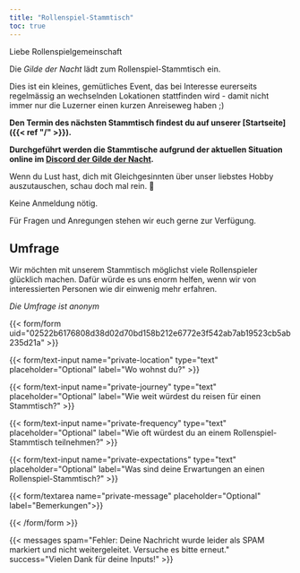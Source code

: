 ```yaml
---
title: "Rollenspiel-Stammtisch"
toc: true
---
```


Liebe Rollenspielgemeinschaft

Die _Gilde der Nacht_ lädt zum Rollenspiel-Stammtisch ein.

Dies ist ein kleines, gemütliches Event, das bei Interesse eurerseits regelmässig an wechselnden Lokationen stattfinden wird - damit nicht immer nur die Luzerner einen kurzen Anreiseweg haben ;)

**Den Termin des nächsten Stammtisch findest du auf unserer [Startseite]({{< ref "/" >}}).**

**Durchgeführt werden die Stammtische aufgrund der aktuellen Situation online im [Discord der Gilde der Nacht](https://discord.gg/G7mkTTB).**

Wenn du Lust hast, dich mit Gleichgesinnten über unser liebstes Hobby auszutauschen, schau doch mal rein. 🎲

Keine Anmeldung nötig.

Für Fragen und Anregungen stehen wir euch gerne zur Verfügung.

## Umfrage

Wir möchten mit unserem Stammtisch möglichst viele Rollenspieler glücklich machen. Dafür würde es uns enorm helfen, wenn wir von interessierten Personen wie dir einwenig mehr erfahren.

_Die Umfrage ist anonym_

{{< form/form uid="02522b6176808d38d02d70bd158b212e6772e3f542ab7ab19523cb5ab235d21a" >}}

{{< form/text-input name="private-location" type="text" placeholder="Optional" label="Wo wohnst du?" >}}

{{< form/text-input name="private-journey" type="text" placeholder="Optional" label="Wie weit würdest du reisen für einen Stammtisch?" >}}

{{< form/text-input name="private-frequency" type="text" placeholder="Optional" label="Wie oft würdest du an einem Rollenspiel-Stammtisch teilnehmen?" >}}

{{< form/text-input name="private-expectations" type="text" placeholder="Optional" label="Was sind deine Erwartungen an einen Rollenspiel-Stammtisch?" >}}

{{< form/textarea name="private-message" placeholder="Optional" label="Bemerkungen">}}

{{< /form/form >}}

{{< messages spam="Fehler: Deine Nachricht wurde leider als SPAM markiert und nicht weitergeleitet. Versuche es bitte erneut." success="Vielen Dank für deine Inputs!" >}}
